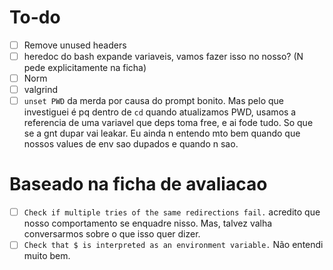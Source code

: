 # To-do

- [ ] Remove unused headers
- [ ] heredoc do bash expande variaveis, vamos fazer isso no nosso? (N pede explicitamente na ficha)
- [ ] Norm
- [ ] valgrind
- [ ] `unset PWD` da merda por causa do prompt bonito. Mas pelo que investiguei é pq dentro de `cd` quando atualizamos PWD, usamos a referencia de uma variavel que deps toma free, e ai fode tudo. So que se a gnt dupar vai leakar. Eu ainda n entendo mto bem quando que nossos values de env sao dupados e quando n sao.

# Baseado na ficha de avaliacao
- [ ] `Check if multiple tries of the same redirections fail.` acredito que nosso comportamento se enquadre nisso. Mas, talvez valha conversarmos sobre o que isso quer dizer.
- [ ] `Check that $ is interpreted as an environment variable.` Não entendi muito bem.
